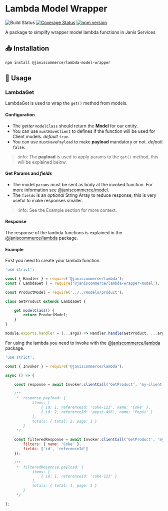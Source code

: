 # Lambda Model Wrapper

![Build Status](https://github.com/janis-commerce/lambda-model-wrapper/workflows/Build%20Status/badge.svg?branch=master)
[![Coverage Status](https://coveralls.io/repos/github/janis-commerce/lambda-model-wrapper/badge.svg?branch=master)](https://coveralls.io/github/janis-commerce/lambda-model-wrapper?branch=master)
[![npm version](https://badge.fury.io/js/%40janiscommerce%2Flambda-model-wrapper.svg)](https://www.npmjs.com/package/@janiscommerce/lambda-model-wrapper)

A package to simplify wrapper model lambda functions in Janis Services

## :inbox_tray: Installation
```sh
npm install @janiscommerce/lambda-model-wrapper
```

## :page_with_curl: Usage

### LambdaGet

LambdaGet is used to wrap the `get()` method from models.

#### Configuration

* The _getter_ `modelClass` should return the **Model** for our entity.
* You can use `mustHaveClient` to defines if the function will be used for Client models. _default_ `true`.
* You can use `mustHavePayload` to make **payload** mandatory or not. _default_ `false`.

> :info: The **payload** is used to apply params to the `get()` method, this will be explained below.

#### Get Params and _fields_

* The model `params` must be sent as body at the invoked function. For more information see [@janiscommerce/model](https://www.npmjs.com/package/@janiscommerce/model).
* The `fields` is an _optional_ String Array to reduce response, this is very useful to make responses smaller.

> :info: See the Example section for more context.

#### Response

The response of the lambda functions is explained in the [@janiscommerce/lambda](https://www.npmjs.com/package/@janiscommerce/lambda) package.

#### Example

First you need to create your lambda function.

```js
'use strict';

const { Handler } = require('@janiscommerce/lambda');
const { LambdaGet } = require('@janiscommerce/lambda-wrapper-model');

const ProductModel = require('../../models/product');

class GetProduct extends LambdaGet {

	get modelClass() {
		return ProductModel;
	}
}

module.exports.handler = (...args) => Handler.handle(GetProduct, ...args);
```

For using the lambda you need to invoke with the [@janiscommerce/lambda](https://www.npmjs.com/package/@janiscommerce/lambda) package.

```js
'use strict';

const { Invoker } = require('@janiscommerce/lambda');

async () => {

	const response = await Invoker.clientCall('GetProduct', 'my-client-code');

	/**
	 *	response.payload: {
		 	items: [
				{ id: 1, referenceId: 'coke-123', name: 'Coke' },
				{ id: 2, referenceId: 'pepsi-456', name: 'Pepsi' }
			],
			totals: { total: 2, page: 1 }
	 	}
	 */

	const filteredResponse = await Invoker.clientCall('GetProduct', 'my-client-code', {
		filters: { name: 'Coke' },
		fields: ['id', 'referenceId']
	});

	/**
	 *	filteredResponse.payload: {
		 	items: [
				{ id: 1, referenceId: 'coke-123' }
			],
			totals: { total: 1, page: 1 }
	 	}
	 */

};

```
